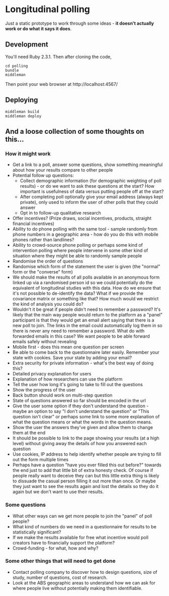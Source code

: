 # Longitudinal polling

Just a static prototype to work through some ideas - **it doesn't actually work or do what it says it does**.

## Development

You'll need Ruby 2.3.1. Then after cloning the code,

```
cd polling
bundle
middleman
```

Then point your web browser at http://localhost:4567/

## Deploying

```
middleman build
middleman deploy
```

## And a loose collection of some thoughts on this...

### How it might work
* Get a link to a poll, answer some questions, show something meaningful about
  how your results compare to other people
* Potential follow up questions:
  * Collect demographic information (for demographic weighting of poll results) - or do we want to ask these questions at the start? How important is usefulness of data versus putting people off at the start?
  * After completing poll optionally give your email address (always kept private),
    only used to inform the user of other polls that they could answer
  * Opt in to follow-up qualitative research
* Offer incentives? (Prize draws, social incentives, products, straight
  financial incentives)
* Ability to do phone polling with the same tool - sample randomly from phone
  numbers in a geographic area - how do you do this with mobile phones rather
  than landlines?
* Ability to crowd-source phone polling or perhaps some kind of intervention
  polling where people intervene in some other kind of situation where they
  might be able to randomly sample people
* Randomise the order of questions
* Randomise which form of the statement the user is given (the "normal" form or the "converse" form)
* We should make the results of all polls available in an anonymous form linked
  up via a randomised person id so we could potentially do the equivalent of
  longitudinal studies with this data. How do we ensure that it's not possible
  to de-identify the data? What if we provide the covariance matrix or something like that? How much would we restrict the kind of analysis you could do?
* Wouldn't it be great if people didn't need to remember a password? It's likely
  that the main way people would return to the platform as a "panel" participant
  is that they would get an email alert saying that there is a new poll to join.
  The links in the email could automatically log them in so there is never any
  need to remember a password. What do with forwarded emails in this case? We
  want people to be able forward emails safely without revealing
* Mobile first - does this mean one question per screen
* Be able to come back to the questionnaire later easily. Remember your state
  with cookies. Save your state by adding your email?
* Extra security for private information - what's the best way of doing this?
* Detailed privacy explanation for users
* Explanation of how researchers can use the platform
* Tell the user how long it's going to take to fill out the questions
* Show the progress of the user
* Back button should work on multi-step question
* State of questions answered so far should be encoded in the url
* Give the user some option if they don't understand the question - maybe an option to say "I don't understand the question" or "This question isn't clear" or perhaps some link to some more explanation of what the question means or what the words in the question means.
* Show the user the answers they've given and allow them to change them at the end
* It should be possible to link to the page showing your results (at a high level) without giving away the details of how you answered each question
* Use cookies, IP address to help identify whether people are trying to fill out the form multiple times
* Perhaps have a question "have you ever filled this out before?" towards the end just to add that little bit of extra honesty check. Of course if people really want to deceive they can but this little extra thing is likely to dissuade the casual person filling it out more than once. Or maybe they just want to see the results again and lost the details so they do it again but we don't want to use their results.

### Some questions
* What other ways can we get more people to join the "panel" of poll people?
* What kind of numbers do we need in a questionnaire for results to be
  statistically significant?
* If we make the results available for free what incentive would poll creators
  have to financially support the platform?
* Crowd-funding - for what, how and why?

### Some other things that will need to get done
* Contact polling company to discover how to design questions, size of study,
  number of questions, cost of research.
* Look at the ABS geographic areas to understand how we can ask for where people
  live without potentially making them identifiable.
